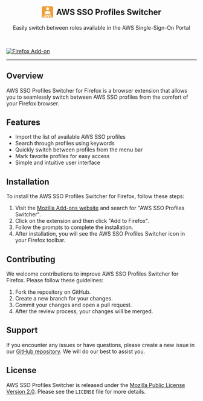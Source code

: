 

<h2 style="display: flex; justify-content: center; align-items: center;"><img style="margin-right: 8px;" height=30 src="./src/icons/aws-sso-switcher-96.png"></a><span>AWS SSO Profiles Switcher</span></h2>
<p align="center">
Easily switch between roles available in the AWS Single-Sign-On Portal
</p>
<br/>

[![Firefox Add-on](https://img.shields.io/amo/v/aws-sso-profiles-switcher?color=orange&label=Firefox%20Add-on&logo=firefox&style=flat-square)](https://addons.mozilla.org/firefox/addon/aws-sso-profiles-switcher/)

<hr />


## Overview

AWS SSO Profiles Switcher for Firefox is a browser extension that allows you to seamlessly switch between AWS SSO profiles from the comfort of your Firefox browser.

## Features
- Import the list of available AWS SSO profiles
- Search through profiles using keywords
- Quickly switch between profiles from the menu bar
- Mark favorite profiles for easy access
- Simple and intuitive user interface

## Installation
To install the AWS SSO Profiles Switcher for Firefox, follow these steps:

1. Visit the [Mozilla Add-ons website](https://addons.mozilla.org/) and search for "AWS SSO Profiles Switcher".
2. Click on the extension and then click "Add to Firefox".
3. Follow the prompts to complete the installation.
4. After installation, you will see the AWS SSO Profiles Switcher icon in your Firefox toolbar.

## Contributing

We welcome contributions to improve AWS SSO Profiles Switcher for Firefox. Please follow these guidelines:

1. Fork the repository on GitHub.
2. Create a new branch for your changes.
3. Commit your changes and open a pull request.
4. After the review process, your changes will be merged.

## Support

If you encounter any issues or have questions, please create a new issue in our [GitHub repository](https://github.com/yannrouillard/aws-sso-profiles-switcher/issues). We will do our best to assist you.

## License

AWS SSO Profiles Switcher is released under the [Mozilla Public License Version 2.0](https://mozilla.org/MPL/2.0/.). Please see the `LICENSE` file for more details.
